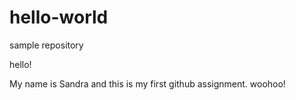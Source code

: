 # hello-world
sample repository

hello! 

My name is Sandra and this is my first github assignment. woohoo!

